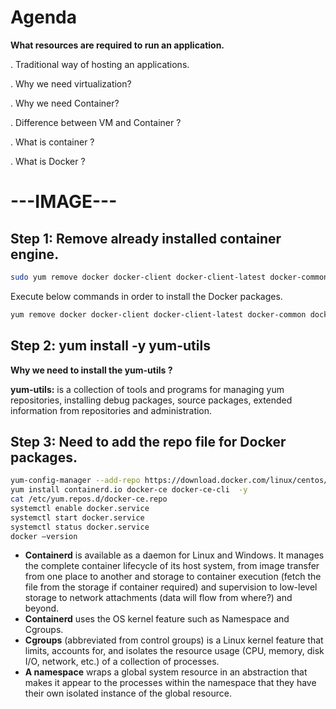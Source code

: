 # Agenda

**What resources are required to run an application.**

. Traditional way of hosting an applications.

. Why we need virtualization?

. Why we need Container?

. Difference between VM and Container ?

. What is container ?

. What is Docker ?

# ---IMAGE---

## Step 1: Remove already installed container engine.

```sh
sudo yum remove docker docker-client docker-client-latest docker-common docker-latest docker-latest-logrotate docker-logrotate docker-engine podman buildah -y
```

Execute below commands in order to install the Docker packages.

```sh
yum remove docker docker-client docker-client-latest docker-common docker-latest docker-latest-logrotate docker-logrotate docker-engine podman buildah -y
```

## Step 2: yum install -y yum-utils

**Why we need to install the yum-utils ?**

**yum-utils:** is a collection of tools and programs for managing yum repositories, installing debug packages, source packages, extended information from repositories and administration.

## Step 3: Need to add the repo file for Docker packages.

```sh
yum-config-manager --add-repo https://download.docker.com/linux/centos/docker-ce.repo
yum install containerd.io docker-ce docker-ce-cli  -y
cat /etc/yum.repos.d/docker-ce.repo
systemctl enable docker.service
systemctl start docker.service
systemctl status docker.service
docker –version
```

- **Containerd** is available as a daemon for Linux and Windows. It manages the complete container lifecycle of its host system, from image transfer from one place to another and storage to container execution (fetch the file from the storage if container required) and supervision to low-level storage to network attachments (data will flow from where?) and beyond.
- **Containerd** uses the OS kernel feature such as Namespace and Cgroups.
- **Cgroups** (abbreviated from control groups) is a Linux kernel feature that limits, accounts for, and isolates the resource usage (CPU, memory, disk I/O, network, etc.) of a collection of processes.
- **A namespace** wraps a global system resource in an abstraction that makes it appear to the processes within the namespace that they have their own isolated instance of the global resource.
